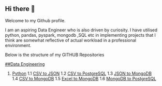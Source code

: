 ## Hi there 👋
Welcome to my Github profile.

I am an aspiring Data Engineer who is also driven by curiosity. I have utilised  python, pandas, pyspark, mongodb ,SQL etc in implementing projects that I think are somewhat reflective of actual workload in a professional environment.

Below is the structure of my GITHUB Repositories 

[##Data Engineering](https://github.com/PrathameshTanavade/Data-Engineering)

1. [Python](https://github.com/PrathameshTanavade/Data-Engineering/tree/main/python)
 1.1 [CSV to JSON](https://github.com/PrathameshTanavade/Data-Engineering/tree/main/python/csv-json)
 1.2 [CSV to PostgreSQL](https://github.com/PrathameshTanavade/Data-Engineering/tree/main/python/csv%20to%20postgrel)
        1.3 [JSON to MongoDB](https://github.com/PrathameshTanavade/Data-Engineering/tree/main/python/json%20to%20mongodb)
        1.4 [CSV to MongoDB](https://github.com/PrathameshTanavade/Data-Engineering/tree/main/python/csv-mongodb)
        1.5 [Excel to MongoDB](https://github.com/PrathameshTanavade/Data-Engineering/tree/main/python/excel-mongodb)
        1.6 [MongoDB to PostgreSQL](https://github.com/PrathameshTanavade/Data-Engineering/tree/main/python/mongodb-psql)
    
    





<!--
**PrathameshTanavade/PrathameshTanavade** is a ✨ _special_ ✨ repository because its `README.md` (this file) appears on your GitHub profile.

Here are some ideas to get you started:

- 🔭 I’m currently working on ...
- 🌱 I’m currently learning ...
- 👯 I’m looking to collaborate on ...
- 🤔 I’m looking for help with ...
- 💬 Ask me about ...
- 📫 How to reach me: ...
- 😄 Pronouns: ...
- ⚡ Fun fact: ...
-->

